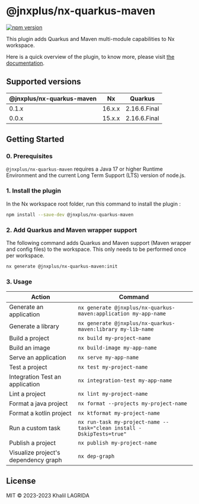 # @jnxplus/nx-quarkus-maven

[![npm version](https://badge.fury.io/js/@jnxplus%2Fnx-quarkus-maven.svg)](https://badge.fury.io/js/@jnxplus%2Fnx-quarkus-maven)

This plugin adds Quarkus and Maven multi-module capabilities to Nx workspace.

Here is a quick overview of the plugin, to know more, please visit [the documentation](https://khalilou88.github.io/jnxplus/).

## Supported versions

| @jnxplus/nx-quarkus-maven | Nx     | Quarkus      |
| ------------------------- | ------ | ------------ |
| 0.1.x                     | 16.x.x | 2.16.6.Final |
| 0.0.x                     | 15.x.x | 2.16.6.Final |

## Getting Started

### 0. Prerequisites

`@jnxplus/nx-quarkus-maven` requires a Java 17 or higher Runtime Environment and the current Long Term Support (LTS) version of node.js.

### 1. Install the plugin

In the Nx workspace root folder, run this command to install the plugin :

```bash
npm install --save-dev @jnxplus/nx-quarkus-maven
```

### 2. Add Quarkus and Maven wrapper support

The following command adds Quarkus and Maven support (Maven wrapper and config files) to the workspace. This only needs to be performed once per workspace.

```bash
nx generate @jnxplus/nx-quarkus-maven:init
```

### 3. Usage

| Action                               | Command                                                               |
| ------------------------------------ | --------------------------------------------------------------------- |
| Generate an application              | `nx generate @jnxplus/nx-quarkus-maven:application my-app-name`       |
| Generate a library                   | `nx generate @jnxplus/nx-quarkus-maven:library my-lib-name`           |
| Build a project                      | `nx build my-project-name`                                            |
| Build an image                       | `nx build-image my-app-name`                                          |
| Serve an application                 | `nx serve my-app-name`                                                |
| Test a project                       | `nx test my-project-name`                                             |
| Integration Test an application      | `nx integration-test my-app-name`                                     |
| Lint a project                       | `nx lint my-project-name`                                             |
| Format a java project                | `nx format --projects my-project-name`                                |
| Format a kotlin project              | `nx ktformat my-project-name`                                         |
| Run a custom task                    | `nx run-task my-project-name --task="clean install -DskipTests=true"` |
| Publish a project                    | `nx publish my-project-name`                                          |
| Visualize project's dependency graph | `nx dep-graph`                                                        |

## License

MIT © 2023-2023 Khalil LAGRIDA
